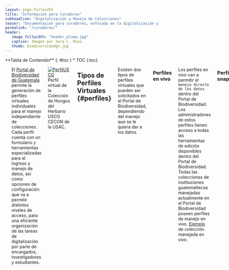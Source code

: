 ```yaml
---
layout: page-fullwidth
title: "Información para Curadores"
subheadline: "Digitalización y Manejo de Colecciones"
teaser: "Documentación para curadores, enfocada en la digitalización y manejo de datos de colecciones biológicas."
permalink: "/curadores/"
header:
   image_fullwidth: "header_pluma.jpg"
   caption: Imagen por Sara L. Ríos
   thumb: biodiversidadgt.jpg
---
```


<div class="row">
<div class="medium-4 medium-push-8 columns" markdown="1">
<div class="panel radius" markdown="1">
**Tabla de Contenido**
{: #toc }
*  TOC
{:toc}
</div>
</div><!-- /.medium-4.columns -->

<div class="medium-8 medium-pull-4 columns" markdown="1">

---

El [Portal de Biodiversidad de Guatemala](https://biodiversidad.gt) permite la generación de perfiles virtuales individuales para el manejo independiente de colecciones. Cada perfil cuenta con un formulario y herramientas especializadas para el ingreso y manejo de datos, así como opciones de configuración que va a permitir distintos niveles de acceso, para una eficiente organización de las tareas de digitalización por parte de encargados, investigadores y estudiantes. 

[![PerfilUSCG](https://github.com/biodiversidadgt/docs/assets/69399374/070a86f6-2d7f-4703-a0f3-80a58b76ca83)
](https://biodiversidad.gt/portal/collections/misc/collprofiles.php?collid=69)
Perfil virtual de la Colección de Hongos del Herbario USCG CECON de la USAC.

## Tipos de Perfiles Virtuales   {#perfiles}

Existen dos tipos de perfiles virtuales que pueden ser solicitados en el Portal de Biodiversidad, dependiendo del manejo que se le quiera dar a los datos.

### Perfiles en vivo

Los perfiles en vivo van a permitir el `manejo directo de los datos` dentro del Portal de Biodiversidad. Los administradores de estos perfiles tienen acceso a todas las herramientas de edición disponibles dentro del Portal de Biodiversidad. Todas las colecciones de instituciones guatemaltecas manejadas actualmente en el Portal de Biodiversidad poseen perfiles de manejo en vivo. [Ejemplo](https://biodiversidad.gt/portal/collections/misc/collprofiles.php?collid=21) de colección manejada en vivo.

### Perfiles snapshot

Los perfiles snapshot (imágenes) van a ser `copias de bases de datos existentes` en otras plataformas, y sólo van a permitir la publicación de los datos en el Portal, sin posibilidad de realizar ediciones. Los curadores que prefieren este tipo de perfiles, ya cuentan con un sistema de manejo de colecciones local. Los perfiles de instituciones extranjeras y los perfiles de observaciones de iNaturalist, cuentan con un manejo externo y únicamente se cuenta con perfiles snapshot en el Portal de Biodiversidad. [Ejemplo](https://biodiversidad.gt/portal/collections/misc/collprofiles.php?collid=56) de colección snapshot.

---

## Tipos de Permisos en los Perfiles Virtuales

Únicamente los curadores pueden solicitar la generación de un perfil de colección, y son agregados automáticamente como administradores del perfil. Sin embargo, existe la posibilidad de agregar más usuarios en los perfiles, con distintos tipo de acceso.

### Administradores del perfil

Tienen acceso a todas las funciones de ingreso y edición de datos. Los administradores, además, pueden otorgar permisos a otros usuarios, eliminar registros, y editar la información de la colección.

![PerfilUSCGadmin](https://github.com/biodiversidadgt/docs/assets/69399374/c932cb52-d917-4b1a-81d2-c84ea322d5e8)
Perfil virtual visto por un administrador, con todas las herramientas activadas.

### Editores del perfil

Tienen acceso a todas las funciones de ingreso y edición de datos. No pueden otorgar permisos a otros usuarios, ni editar la información de la colección.

![PerfilUSCGeditor](https://github.com/biodiversidadgt/docs/assets/69399374/f1956e6f-9d5e-4c63-af79-025071df11ca)
Perfil virtual visto por un editor, únicamente con el panel respectivo activado.

---

## Solicitar un Perfil Virtual en el Portal de Biodiversidad

Los curadores o encargados de las colecciones pueden solicitar uno o varios perfiles virtuales para sus colecciones, una vez hayan evaluado el tipo de datos que poseen (i.e. especímenes u observaciones) y el tipo de manejo que quieren utilizar (i.e. manejo en vivo o snapshot).

Con una [cuenta activa](https://biodiversidad.gt/portal/profile/newprofile.php), los curadores pueden solicitar la creación del perfil de la colección a los [administradores del portal](https://biodiversidadgt.github.io/docs/contactos/), enviando la siguiente información:

- Nombre y acrónimo de la universidad o institución.
- Nombre, acrónimo y descripción de la colección.
- Nombre y contacto del curador.
- Tipo de perfil que desea generar (manejo directo o snapshot).
- Tipo de registros que desea manejar (especímenes u observaciones).
- Una vez generado el perfil, el solicitante será añadido como administrador del perfil y podrá iniciar con el ingreso de datos.

</div><!-- /.medium-8.columns -->
</div><!-- /.row -->
